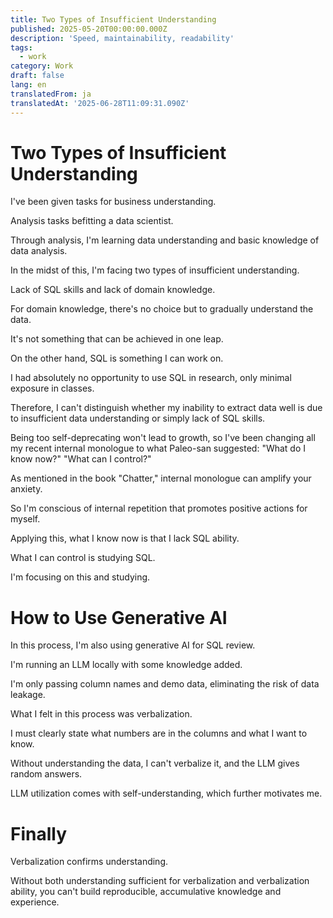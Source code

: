 ```yaml
---
title: Two Types of Insufficient Understanding
published: 2025-05-20T00:00:00.000Z
description: 'Speed, maintainability, readability'
tags:
  - work
category: Work
draft: false
lang: en
translatedFrom: ja
translatedAt: '2025-06-28T11:09:31.090Z'
---
```

# Two Types of Insufficient Understanding

I've been given tasks for business understanding.

Analysis tasks befitting a data scientist.

Through analysis, I'm learning data understanding and basic knowledge of data analysis.

In the midst of this, I'm facing two types of insufficient understanding.

Lack of SQL skills and lack of domain knowledge.

For domain knowledge, there's no choice but to gradually understand the data.

It's not something that can be achieved in one leap.

On the other hand, SQL is something I can work on.

I had absolutely no opportunity to use SQL in research, only minimal exposure in classes.

Therefore, I can't distinguish whether my inability to extract data well is due to insufficient data understanding or simply lack of SQL skills.

Being too self-deprecating won't lead to growth, so I've been changing all my recent internal monologue to what Paleo-san suggested: "What do I know now?" "What can I control?"

As mentioned in the book "Chatter," internal monologue can amplify your anxiety.

So I'm conscious of internal repetition that promotes positive actions for myself.

Applying this, what I know now is that I lack SQL ability.

What I can control is studying SQL.

I'm focusing on this and studying.


# How to Use Generative AI

In this process, I'm also using generative AI for SQL review.

I'm running an LLM locally with some knowledge added.

I'm only passing column names and demo data, eliminating the risk of data leakage.

What I felt in this process was verbalization.

I must clearly state what numbers are in the columns and what I want to know.

Without understanding the data, I can't verbalize it, and the LLM gives random answers.

LLM utilization comes with self-understanding, which further motivates me.

# Finally

Verbalization confirms understanding.

Without both understanding sufficient for verbalization and verbalization ability, you can't build reproducible, accumulative knowledge and experience.
